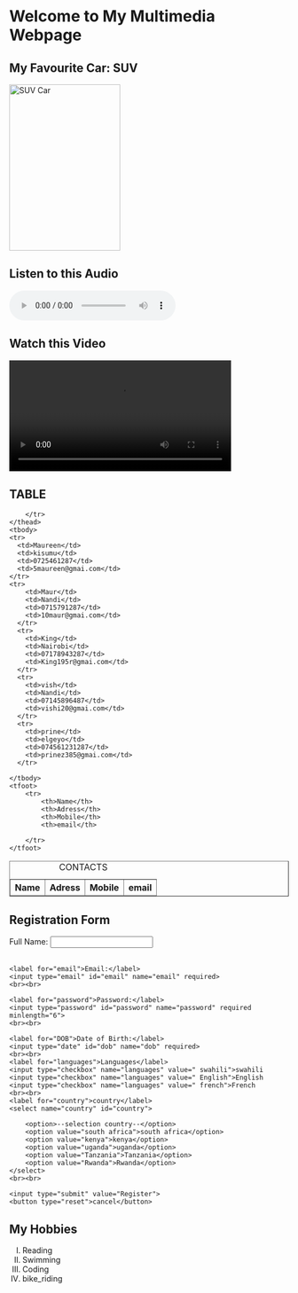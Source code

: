 <!DOCTYPE html>
<html lang="en">
<head>
  <meta charset="UTF-8">
  <title>My Favourite Car: SUV</title>
</head>
<body>

  <h1>Welcome to My Multimedia Webpage</h1>
  <h2>My Favourite Car: SUV</h2>
  <img src="https://images.pexels.com/photos/104401/pexels-photo-104401.jpeg?auto=compress&cs=tinysrgb&w=1260&h=750&dpr=1" alt="SUV Car" height="300" width="200">

  <h2>Listen to this Audio</h2>
  <audio controls>
    <source src="PRACTICE/Audio.mp3" type="audio/mpeg">
    Your browser does not support the audio element.
  </audio>

  <h2>Watch this Video</h2>
  <video width="400" controls>
    <source src="https://videos.pexels.com/video-files/31543769/13444521_2560_1440_30fps.mp4" type="video/mp4">
    Your browser does not support the video tag.
  </video>

  <h2>TABLE</h2>
<table border="1">
    <caption>CONTACTS</caption>
    <thead>
        <tr>
            <th>Name</th>
            <th>Adress</th>
            <th>Mobile</th>
            <th>email</th>

        </tr>
    </thead>
    <tbody>
    <tr>
      <td>Maureen</td> 
      <td>kisumu</td> 
      <td>0725461287</td> 
      <td>5maureen@gmai.com</td>  
    </tr>
    <tr>
        <td>Maur</td> 
        <td>Nandi</td> 
        <td>0715791287</td> 
        <td>10maur@gmai.com</td>  
      </tr>
      <tr>
        <td>King</td> 
        <td>Nairobi</td> 
        <td>07178943287</td> 
        <td>King195r@gmai.com</td>  
      </tr>
      <tr>
        <td>vish</td> 
        <td>Nandi</td> 
        <td>07145896487</td> 
        <td>vishi20@gmai.com</td>  
      </tr>
      <tr>
        <td>prine</td> 
        <td>elgeyo</td> 
        <td>074561231287</td> 
        <td>prinez385@gmai.com</td>  
      </tr>

    </tbody>
    <tfoot>
        <tr>
            <th>Name</th>
            <th>Adress</th>
            <th>Mobile</th>
            <th>email</th>

        </tr>
    </tfoot>
    
</table>

  <h2>Registration Form</h2>
  <form>
    <label for="fullname">Full Name:</label>
    <input type="text" id="fullname" name="fullname" required>
    <br><br>

    <label for="email">Email:</label>
    <input type="email" id="email" name="email" required>
    <br><br>

    <label for="password">Password:</label>
    <input type="password" id="password" name="password" required minlength="6">
    <br><br>

    <label for="DOB">Date of Birth:</label>
    <input type="date" id="dob" name="dob" required>
    <br><br>
    <label for="languages">Languages</label>
    <input type="checkbox" name="languages" value=" swahili">swahili
    <input type="checkbox" name="languages" value=" English">English
    <input type="checkbox" name="languages" value=" french">French
    <br><br>
    <label for="country">country</label>
    <select name="country" id="country">

        <option>--selection country--</option>
        <option value="south africa">south africa</option>
        <option value="kenya">kenya</option>
        <option value="uganda">uganda</option>
        <option value="Tanzania">Tanzania</option>
        <option value="Rwanda">Rwanda</option>
    </select>
    <br><br>

    <input type="submit" value="Register">
    <button type="reset">cancel</button>
  </form>


  <h2>My Hobbies</h2>
  <ol type="I" start="1">
    <li>Reading</li>
    <li>Swimming</li>
    <li>Coding</li>
    <li>bike_riding</li>

  </ul>

</body>
</html>
